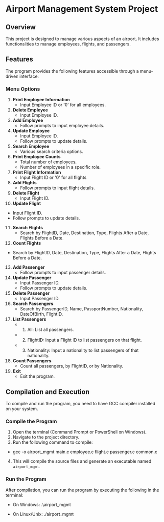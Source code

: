 # Airport Management System Project

## Overview
This project is designed to manage various aspects of an airport. It includes functionalities to manage employees, flights, and passengers.

## Features
The program provides the following features accessible through a menu-driven interface:

### Menu Options

1. **Print Employee Information**
   - Input Employee ID or '0' for all employees.
2. **Delete Employee**
   - Input Employee ID.
3. **Add Employee**
   - Follow prompts to input employee details.
4. **Update Employee**
   - Input Employee ID.
   - Follow prompts to update details.
5. **Search Employee**
   - Various search criteria options.
6. **Print Employee Counts**
   - Total number of employees.
   - Number of employees in a specific role.
7. **Print Flight Information**
   - Input Flight ID or '0' for all flights.
8. **Add Flights**
   - Follow prompts to input flight details.
9. **Delete Flight**
   - Input Flight ID.
10. **Update Flight**
   - Input Flight ID.
   - Follow prompts to update details.
11. **Search Flights**
    - Search by FlightID, Date, Destination, Type, Flights After a Date, Flights Before a Date.
12. **Count Flights**
   - Search by FlightID, Date, Destination, Type, Flights After a Date, Flights Before a Date.
13. **Add Passenger**
    - Follow prompts to input passenger details.
14. **Update Passenger**
    - Input Passenger ID.
    - Follow prompts to update details.
15. **Delete Passenger**
    - Input Passenger ID.
16. **Search Passengers**
    - Search by PassengerID, Name, PassportNumber, Nationality, DateOfBirth, FlightID.
17. **List Passengers**
    - 1. All: List all passengers.
    - 2. FlightID: Input a Flight ID to list passengers on that flight.
    - 3. Nationality: Input a nationality to list passengers of that nationality.
18. **Count Passengers**
    - Count all passengers, by FlightID, or by Nationality.
0. **Exit**
    - Exit the program.

## Compilation and Execution

To compile and run the program, you need to have GCC compiler installed on your system.

### Compile the Program

1. Open the terminal (Command Prompt or PowerShell on Windows).
2. Navigate to the project directory.
3. Run the following command to compile:
  - gcc -o airport_mgmt main.c employee.c flight.c passenger.c common.c
4. This will compile the source files and generate an executable named `airport_mgmt`.

### Run the Program

After compilation, you can run the program by executing the following in the terminal:

- On Windows: .\airport_mgmt

- On Linux/Unix: ./airport_mgmt


